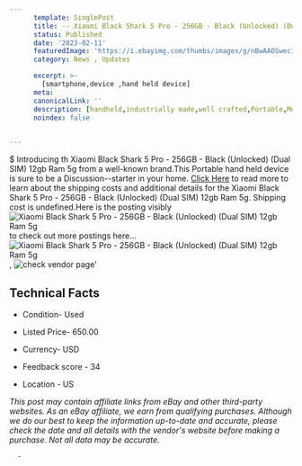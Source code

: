 ```yaml
---
      template: SinglePost
      title: -- Xiaomi Black Shark 5 Pro - 256GB - Black (Unlocked) (Dual SIM) 12gb Ram 5g
      status: Published
      date: '2023-02-11'
      featuredImage: 'https://i.ebayimg.com/thumbs/images/g/nBwAAOSwec1j4nx2/s-l225.jpg'
      category: News , Updates

      excerpt: >-
        [smartphone,device ,hand held device]
      meta:
      canonicalLink: ''
      description: [handheld,industrially made,well crafted,Portable,Mobile,Compact,Convenient,Lightweight,Maneuverable,Man-portable,Miniature,Carriable,Hand-held,Light,Holdable,Transportable,Mobile device,Pocket-sized,On-the-go,Wireless,Cordless,Compact size,Convenient size, smartphone,device ,hand held device]
      noindex: false
      

---
```

$
      Introducing th Xiaomi Black Shark 5 Pro - 256GB - Black (Unlocked) (Dual SIM) 12gb Ram 5g from a well-known brand.This Portable hand held device is sure to be a Discussion--starter in your home. [Click Here](https://www.ebay.com/itm/165927496574?hash=item26a20cab7e%3Ag%3AnBwAAOSwec1j4nx2&mkevt=1&mkcid=1&mkrid=711-53200-19255-0&campid=%253CePNCampaignId%253E&customid=%253CreferenceId%253E&toolid=10049) to read more to learn about the shipping costs and additional details for the Xiaomi Black Shark 5 Pro - 256GB - Black (Unlocked) (Dual SIM) 12gb Ram 5g. Shipping cost is undefined.Here is the posting visibly ![Xiaomi Black Shark 5 Pro - 256GB - Black (Unlocked) (Dual SIM) 12gb Ram 5g](https://i.ebayimg.com/thumbs/images/g/nBwAAOSwec1j4nx2/s-l225.jpg) to check out more postings here... ![Xiaomi Black Shark 5 Pro - 256GB - Black (Unlocked) (Dual SIM) 12gb Ram 5g](https://i.ebayimg.com/images/g/nBwAAOSwec1j4nx2/s-l1600.jpg), ![check vendor page](https://origin-galleryplus.ebayimg.com/ws/web/165927496574_2_0_1/225x225.jpg,https://origin-galleryplus.ebayimg.com/ws/web/165927496574_3_0_1/225x225.jpg)'

      

 ## Technical Facts 



     
      

 - Condition- Used 


      

 - Listed Price- 650.00 


      

 - Currency- USD 


      

 - Feedback score - 34 


      

 - Location - US 


      
      

 *_This post may contain affiliate links from eBay and other third-party websites. As an eBay affiliate, we earn from qualifying purchases. Although we do our best to keep the information up-to-date and accurate, please check the date and all details with the vendor's website before making a purchase. Not all data may be accurate._*




      -
